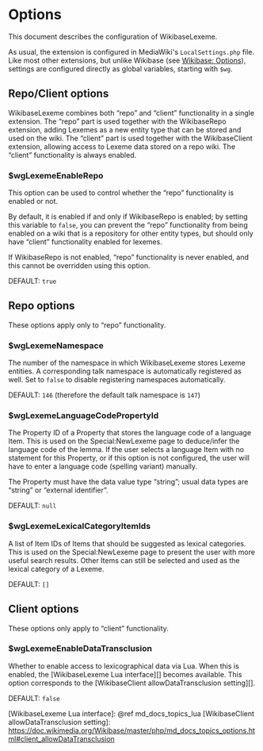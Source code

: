 # Options

This document describes the configuration of WikibaseLexeme.

As usual, the extension is configured in MediaWiki's `LocalSettings.php` file.
Like most other extensions, but unlike Wikibase (see [Wikibase: Options][]),
settings are configured directly as global variables, starting with `$wg`.

## Repo/Client options

WikibaseLexeme combines both “repo” and “client” functionality in a single extension.
The “repo” part is used together with the WikibaseRepo extension,
adding Lexemes as a new entity type that can be stored and used on the wiki.
The “client” part is used together with the WikibaseClient extension,
allowing access to Lexeme data stored on a repo wiki.
The “client” functionality is always enabled.

### $wgLexemeEnableRepo

This option can be used to control whether the “repo” functionality is enabled or not.

By default, it is enabled if and only if WikibaseRepo is enabled;
by setting this variable to `false`, you can prevent the “repo” functionality from being enabled
on a wiki that is a repository for other entity types,
but should only have “client” functionality enabled for lexemes.

If WikibaseRepo is not enabled, “repo” functionality is never enabled,
and this cannot be overridden using this option.

DEFAULT: `true`

## Repo options

These options apply only to “repo” functionality.

### $wgLexemeNamespace

The number of the namespace in which WikibaseLexeme stores Lexeme entities.
A corresponding talk namespace is automatically registered as well.
Set to `false` to disable registering namespaces automatically.

DEFAULT: `146` (therefore the default talk namespace is `147`)

### $wgLexemeLanguageCodePropertyId

The Property ID of a Property that stores the language code of a language Item.
This is used on the Special:NewLexeme page to deduce/infer the language code of the lemma.
If the user selects a language Item with no statement for this Property,
or if this option is not configured,
the user will have to enter a language code (spelling variant) manually.

The Property must have the data value type “string”;
usual data types are “string” or “external identifier”.

DEFAULT: `null`

### $wgLexemeLexicalCategoryItemIds

A list of Item IDs of Items that should be suggested as lexical categories.
This is used on the Special:NewLexeme page to present the user with more useful search results.
Other Items can still be selected and used as the lexical category of a Lexeme.

DEFAULT: `[]`

## Client options

These options only apply to “client” functionality.

### $wgLexemeEnableDataTransclusion

Whether to enable access to lexicographical data via Lua.
When this is enabled, the [WikibaseLexeme Lua interface][] becomes available.
This option corresponds to the [WikibaseClient allowDataTransclusion setting][].

DEFAULT: `false`

[Wikibase: Options]: https://doc.wikimedia.org/Wikibase/master/php/md_docs_topics_options.html
[WikibaseLexeme Lua interface]: @ref md_docs_topics_lua
[WikibaseClient allowDataTransclusion setting]: https://doc.wikimedia.org/Wikibase/master/php/md_docs_topics_options.html#client_allowDataTransclusion
